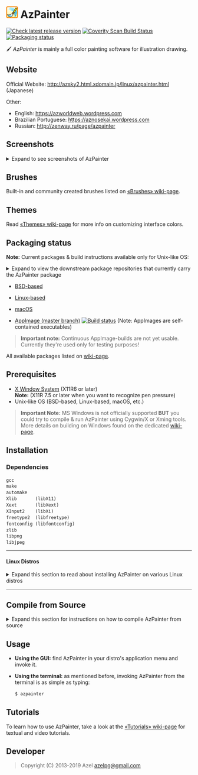 # ![🖌](data/icon.png) AzPainter
[![Check latest release version](https://img.shields.io/github/release/symbian9/azpainter.svg)](https://github.com/Symbian9/azpainter/releases/latest) [![Coverity Scan Build Status](https://scan.coverity.com/projects/13683/badge.svg)](https://scan.coverity.com/projects/symbian9-azpainter) [![Packaging status](https://repology.org/badge/tiny-repos/azpainter.svg)](https://repology.org/project/azpainter/versions)

🖌 *AzPainter* is mainly a full color painting software for illustration drawing.

## Website

Official Website: http://azsky2.html.xdomain.jp/linux/azpainter.html (Japanese)

Other:

- English: https://azworldweb.wordpress.com
- Brazilian Portuguese: https://aznosekai.wordpress.com
- Russian: http://zenway.ru/page/azpainter

## Screenshots

<details>
  <summary>Expand to see screenshots of AzPainter</summary>

![Screenshot][Screenshot1]

![Screenshot][Screenshot2]

[Screenshot1]: https://azworldweb.files.wordpress.com/2017/03/azpainterb-pt-br.jpg
[Screenshot2]: http://azsky2.html.xdomain.jp/linux/img/azpainter.png "Japanese UI"

</details>

## Brushes

Built-in and community created brushes listed on [«Brushes» wiki-page](https://github.com/Symbian9/azpainter/wiki/Brushes).

## Themes

Read [«Themes» wiki-page](https://github.com/Symbian9/azpainter/wiki/Themes) for more info on customizing interface colors.

## Packaging status

**Note:** Current packages & build instructions available only for Unix-like OS: 

<details>
  <summary>Expand to view the downstream package repositories that currently carry the AzPainter package</summary>

[![Packaging status](https://repology.org/badge/vertical-allrepos/azpainter.svg)](https://repology.org/project/azpainter/versions)

</details>

- [BSD-based](https://github.com/Symbian9/azpainter/wiki/Packaging-status#bsd-based-os)
- [Linux-based](https://github.com/Symbian9/azpainter/wiki/Packaging-status#linux-based-os)
- [macOS](https://github.com/Symbian9/azpainter/wiki/Packaging-status#macos)

- [AppImage (master branch)](https://github.com/Symbian9/azpainter/releases/tag/continuous) [![Build status](https://travis-ci.org/Symbian9/azpainter.svg?branch=master)](https://travis-ci.org/Symbian9/azpainter) (Note: AppImages are self-contained executables)

> **Important note:** Continuous AppImage-builds are not yet usable. Currently they're used only for testing purposes!

All available packages listed on [wiki-page](https://github.com/symbian9/azpainter/wiki/Packaging-status).

## Prerequisites

- [X Window System](http://x.org/) (X11R6 or later)  
   **Note:** (X11R 7.5 or later when you want to recognize pen pressure)
- Unix-like OS (BSD-based, Linux-based, macOS, etc.)

> **Important Note:** MS Windows is not officially supported **BUT** you could try to compile & run AzPainter using Cygwin/X or Xming tools. More details on building on Windows found on the dedicated [wiki-page](https://github.com/Symbian9/azpainter/wiki/Packaging-status#windows).

## Installation

### Dependencies

```txt
gcc
make
automake
Xlib       (libX11)
Xext       (libXext)
XInput2    (libXi)
freetype2  (libfreetype)
fontconfig (libfontconfig)
zlib
libpng
libjpeg
```

----

#### Linux Distros

<details>
  <summary>Expand this section to read about installing AzPainter on various Linux distros</summary>
  
#### Debian/Ubuntu

```bash
gcc make automake libx11-dev libxext-dev libxi-dev \ 
libfreetype6-dev libfontconfig1-dev zlib1g-dev libjpeg-dev
```

**Important Note:**

- For Debian 9.0 / Ubuntu 16.10 or later you'll need: `libpng-dev`
- For Debian 8.0 (or less) / Ubuntu 16.04 (or less) you'll need: `libpng12-dev`

#### RedHat

```bash
gcc make automake libX11-devel libXext-devel libXi-devel \ 
libfreetype6-devel libfontconfig-devel zlib-devel libpng-devel libjpeg-devel
```

#### Arch Linux

You'll need to download AzPainter from the [AUR](https://aur.archlinux.org/packages/azpainter/)  
You can use [yay](https://github.com/Jguer/yay) or [trizen](https://github.com/trizen/trizen) or your package manager to install the package

</details>

----

## Compile from Source
<details>
  <summary>Expand this section for instructions on how to compile AzPainter from source</summary>

1. Download & unpack tarball of [latest sources release](https:/github.com/symbian9/azpainter/releases/latest).

  ```bash
  $ ./configure
  $ make
  $ sudo make install-strip
  ```
  Note: It will be installed in the `/usr/local` by default.

2. Run `./configure`  
  **Note:** You can customize the install directory e.g. installing to `/usr` will require the following flag:

  ```bash
  $ ./configure --prefix=/usr
  ```
  If you can not find the header files of freetype you can specify their location with the `--with-freetype-dir` flag:  

  ```bash
  $ ./configure --with-freetype-dir=/usr/include/freetype2
  ```

3. Invoke `AzPainter`

  ```bash
  $ ./azpainter
  ```

</details>

## Usage

- **Using the GUI:** find AzPainter in your distro's application menu and invoke it.

- **Using the terminal:** as mentioned before, invoking AzPainter from the terminal is as simple as typing:  

  ```bash
  $ azpainter
  ```

## Tutorials
To learn how to use AzPainter, take a look at the [«Tutorials» wiki-page](https://github.com/Symbian9/azpainter/wiki/Tutorials) for textual and video tutorials.

## Developer

> Copyright (C) 2013-2019 Azel <azelpg@gmail.com>
